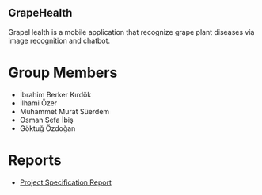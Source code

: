 ## GrapeHealth

GrapeHealth is a mobile application that recognize grape plant diseases via image recognition and chatbot.

# Group Members

- İbrahim Berker Kırdök
- İlhami Özer
- Muhammet Murat Süerdem
- Osman Sefa İbiş
- Göktuğ Özdoğan

# Reports

- [Project Specification Report](https://github.com/brker/PlantHealth/blob/master/SeniorProjectDescription.pdf)




